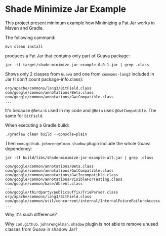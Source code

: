 # Shade Minimize Jar Example

This project present minimum example how Minimizing a Fat Jar works in Maven and Gradle.

The following command:

```shell
mvn clean install
```

produces a Fat Jar that contains only part of Guava package:

```shell
jar -tf target/shade-minimize-jar-example-0.0.1.jar | grep .class
```

Shows only 2 classes from `Guava` and one from `commons-lang3` included in Jar (I don't count package-info.class): 

```text
org/apache/commons/lang3/BitField.class
com/google/common/annotations/Beta.class
com/google/common/annotations/GwtCompatible.class
...
```

It's because `@Beta` is used in my code and `@Beta` uses `@GwtCompatible`.
The same for `BitField`.

When executing a Gradle build:

```shell
./gradlew clean build --console=plain 
```

Then `com.github.johnrengelman.shadow` plugin include the whole Guava dependency:

```shell
jar -tf build/libs/shade-minimize-jar-example-all.jar | grep .class
```

```text
com/google/common/annotations/Beta.class
com/google/common/annotations/GwtCompatible.class
com/google/common/annotations/GwtIncompatible.class
com/google/common/annotations/VisibleForTesting.class
com/google/common/base/Absent.class
...
com/google/thirdparty/publicsuffix/TrieParser.class
org/apache/commons/lang3/BitField.class
com/google/common/util/concurrent/internal/InternalFutureFailureAccess.class
...
```

Why it's such difference?

Why `com.github.johnrengelman.shadow` plugin is not able to remove unused classes from Guava in shadow Jar?
